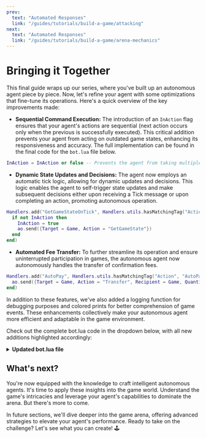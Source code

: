 ```yaml
---
prev:
  text: "Automated Responses"
  link: "/guides/tutorials/build-a-game/attacking"
next:
  text: "Automated Responses"
  link: "/guides/tutorials/build-a-game/arena-mechanics"
---
```


# Bringing it Together

This final guide wraps up our series, where you've built up an autonomous agent piece by piece. Now, let's refine your agent with some optimizations that fine-tune its operations. Here's a quick overview of the key improvements made:

- **Sequential Command Execution:** The introduction of an `InAction` flag ensures that your agent's actions are sequential (next action occurs only when the previous is successfully executed). This critical addition prevents your agent from acting on outdated game states, enhancing its responsiveness and accuracy. The full implementation can be found in the final code for the `bot.lua` file below.

```lua
InAction = InAction or false -- Prevents the agent from taking multiple actions at once.
```

- **Dynamic State Updates and Decisions:** The agent now employs an automatic tick logic, allowing for dynamic updates and decisions. This logic enables the agent to self-trigger state updates and make subsequent decisions either upon receiving a Tick message or upon completing an action, promoting autonomous operation.

```lua
Handlers.add("GetGameStateOnTick", Handlers.utils.hasMatchingTag("Action", "Tick"), function ()
  if not InAction then
    InAction = true
    ao.send({Target = Game, Action = "GetGameState"})
  end
end)
```

- **Automated Fee Transfer:** To further streamline its operation and ensure uninterrupted participation in games, the autonomous agent now autonomously handles the transfer of confirmation fees.

```lua
Handlers.add("AutoPay", Handlers.utils.hasMatchingTag("Action", "AutoPay"), function ()
  ao.send({Target = Game, Action = "Transfer", Recipient = Game, Quantity = "1"})
end)
```

In addition to these features, we've also added a logging function for debugging purposes and colored prints for better comprehension of game events. These enhancements collectively make your autonomous agent more efficient and adaptable in the game environment.

Check out the complete bot.lua code in the dropdown below, with all new additions highlighted accordingly:

<details>
  <summary><strong>Updated bot.lua file</strong></summary>

  ```lua
  -- Initializing global variables to store the latest game state and game host process.
  LatestGameState = LatestGameState or nil
  InAction = InAction or false -- Prevents the agent from taking multiple actions at once.

  Logs = Logs or {}

  colors = {
    red = "\27[31m",
    green = "\27[32m",
    blue = "\27[34m",
    reset = "\27[0m",
    gray = "\27[90m"
  }

  function addLog(msg, text) -- Function definition commented for performance, can be used for debugging
    Logs[msg] = Logs[msg] or {}
    table.insert(Logs[msg], text)
  end

  -- Checks if two points are within a given range.
  -- @param x1, y1: Coordinates of the first point.
  -- @param x2, y2: Coordinates of the second point.
  -- @param range: The maximum allowed distance between the points.
  -- @return: Boolean indicating if the points are within the specified range.
  function inRange(x1, y1, x2, y2, range)
      return math.abs(x1 - x2) <= range and math.abs(y1 - y2) <= range
  end

  -- Decides the next action based on player proximity and energy.
  -- If any player is within range, it initiates an attack; otherwise, moves randomly.
  function decideNextAction()
    local player = LatestGameState.Players[ao.id]
    local targetInRange = false

    for target, state in pairs(LatestGameState.Players) do
        if target ~= ao.id and inRange(player.x, player.y, state.x, state.y, 1) then
            targetInRange = true
            break
        end
    end

    if player.energy > 5 and targetInRange then
      print(colors.red .. "Player in range. Attacking." .. colors.reset)
      ao.send({Target = Game, Action = "PlayerAttack", Player = ao.id, AttackEnergy = tostring(player.energy)})
    else
      print(colors.red .. "No player in range or insufficient energy. Moving randomly." .. colors.reset)
      local directionMap = {"Up", "Down", "Left", "Right", "UpRight", "UpLeft", "DownRight", "DownLeft"}
      local randomIndex = math.random(#directionMap)
      ao.send({Target = Game, Action = "PlayerMove", Player = ao.id, Direction = directionMap[randomIndex]})
    end
    InAction = false -- InAction logic added
  end

  -- Handler to print game announcements and trigger game state updates.
  Handlers.add(
    "PrintAnnouncements",
    Handlers.utils.hasMatchingTag("Action", "Announcement"),
    function (msg)
      if msg.Event == "Started-Waiting-Period" then
        ao.send({Target = ao.id, Action = "AutoPay"})
      elseif (msg.Event == "Tick" or msg.Event == "Started-Game") and not InAction then
        InAction = true -- InAction logic added
        ao.send({Target = Game, Action = "GetGameState"})
      elseif InAction then -- InAction logic added
        print("Previous action still in progress. Skipping.")
      end
      print(colors.green .. msg.Event .. ": " .. msg.Data .. colors.reset)
    end
  )

  -- Handler to trigger game state updates.
  Handlers.add(
    "GetGameStateOnTick",
    Handlers.utils.hasMatchingTag("Action", "Tick"),
    function ()
      if not InAction then -- InAction logic added
        InAction = true -- InAction logic added
        print(colors.gray .. "Getting game state..." .. colors.reset)
        ao.send({Target = Game, Action = "GetGameState"})
      else
        print("Previous action still in progress. Skipping.")
      end
    end
  )

  -- Handler to automate payment confirmation when waiting period starts.
  Handlers.add(
    "AutoPay",
    Handlers.utils.hasMatchingTag("Action", "AutoPay"),
    function (msg)
      print("Auto-paying confirmation fees.")
      ao.send({ Target = Game, Action = "Transfer", Recipient = Game, Quantity = "1"})
    end
  )

  -- Handler to update the game state upon receiving game state information.
  Handlers.add(
    "UpdateGameState",
    Handlers.utils.hasMatchingTag("Action", "GameState"),
    function (msg)
      local json = require("json")
      LatestGameState = json.decode(msg.Data)
      ao.send({Target = ao.id, Action = "UpdatedGameState"})
      print("Game state updated. Print \'LatestGameState\' for detailed view.")
    end
  )

  -- Handler to decide the next best action.
  Handlers.add(
    "decideNextAction",
    Handlers.utils.hasMatchingTag("Action", "UpdatedGameState"),
    function ()
      if LatestGameState.GameMode ~= "Playing" then 
        InAction = false -- InAction logic added
        return 
      end
      print("Deciding next action.")
      decideNextAction()
      ao.send({Target = ao.id, Action = "Tick"})
    end
  )

  -- Handler to automatically attack when hit by another player.
  Handlers.add(
    "ReturnAttack",
    Handlers.utils.hasMatchingTag("Action", "Hit"),
    function (msg)
      if not InAction then -- InAction logic added
        InAction = true -- InAction logic added
        local playerEnergy = LatestGameState.Players[ao.id].energy
        if playerEnergy == undefined then
          print(colors.red .. "Unable to read energy." .. colors.reset)
          ao.send({Target = Game, Action = "Attack-Failed", Reason = "Unable to read energy."})
        elseif playerEnergy == 0 then
          print(colors.red .. "Player has insufficient energy." .. colors.reset)
          ao.send({Target = Game, Action = "Attack-Failed", Reason = "Player has no energy."})
        else
          print(colors.red .. "Returning attack." .. colors.reset)
          ao.send({Target = Game, Action = "PlayerAttack", Player = ao.id, AttackEnergy = tostring(playerEnergy)})
        end
        InAction = false -- InAction logic added
        ao.send({Target = ao.id, Action = "Tick"})
      else
        print("Previous action still in progress. Skipping.")
      end
    end
  )
  ```

</details>

## What's next?

You're now equipped with the knowledge to craft intelligent autonomous agents. It's time to apply these insights into the game world. Understand the game's intricacies and leverage your agent's capabilities to dominate the arena. But there's more to come.

In future sections, we'll dive deeper into the game arena, offering advanced strategies to elevate your agent's performance. Ready to take on the challenge? Let's see what you can create! 🕹️